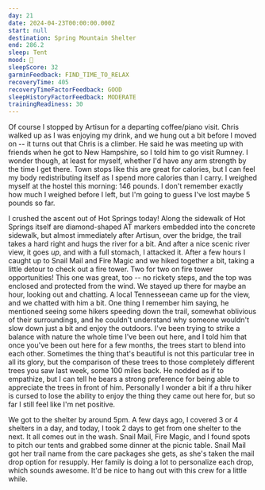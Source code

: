 ```yaml
---
day: 21
date: 2024-04-23T00:00:00.000Z
start: null
destination: Spring Mountain Shelter
end: 286.2
sleep: Tent
mood: 🙂
sleepScore: 32
garminFeedback: FIND_TIME_TO_RELAX
recoveryTime: 405
recoveryTimeFactorFeedback: GOOD
sleepHistoryFactorFeedback: MODERATE
trainingReadiness: 30
---
```

Of course I stopped by Artisun for a departing coffee/piano visit. Chris walked up as I was enjoying my drink, and we hung out a bit before I moved on -- it turns out that Chris is a climber. He said he was meeting up with friends when he got to New Hampshire, so I told him to go visit Rumney. I wonder though, at least for myself, whether I'd have any arm strength by the time I get there. Town stops like this are great for calories, but I can feel my body redistributing itself as I spend more calories than I carry. I weighed myself at the hostel this morning: 146 pounds. I don't remember exactly how much I weighed before I left, but I'm going to guess I've lost maybe 5 pounds so far.

I crushed the ascent out of Hot Springs today! Along the sidewalk of Hot Springs itself are diamond-shaped AT markers embedded into the concrete sidewalk, but almost immediately after Artisun, over the bridge, the trail takes a hard right and hugs the river for a bit. And after a nice scenic river view, it goes *up*, and with a full stomach, I attacked it. After a few hours I caught up to Snail Mail and Fire Magic and we hiked together a bit, taking a little detour to check out a fire tower. Two for two on fire tower opportunities! This one was great, too -- no rickety steps, and the top was enclosed and protected from the wind. We stayed up there for maybe an hour, looking out and chatting. A local Tennesseean came up for the view, and we chatted with him a bit. One thing I remember him saying, he mentioned seeing some hikers speeding down the trail, somewhat oblivious of their surroundings, and he couldn't understand why someone wouldn't slow down just a bit and enjoy the outdoors. I've been trying to strike a balance with nature the whole time I've been out here, and I told him that once you've been out here for a few months, the trees start to blend into each other. Sometimes the thing that's beautiful is not this particular tree in all its glory, but the comparison of these trees to those completely different trees you saw last week, some 100 miles back. He nodded as if to empathize, but I can tell he bears a strong preference for being able to appreciate the trees in front of him. Personally I wonder a bit if a thru hiker is cursed to lose the ability to enjoy the thing they came out here for, but so far I still feel like I'm net positive.

We got to the shelter by around 5pm. A few days ago, I covered 3 or 4 shelters in a day, and today, I took 2 days to get from one shelter to the next. It all comes out in the wash. Snail Mail, Fire Magic, and I found spots to pitch our tents and grabbed some dinner at the picnic table. Snail Mail got her trail name from the care packages she gets, as she's taken the mail drop option for resupply. Her family is doing a lot to personalize each drop, which sounds awesome. It'd be nice to hang out with this crew for a little while.
